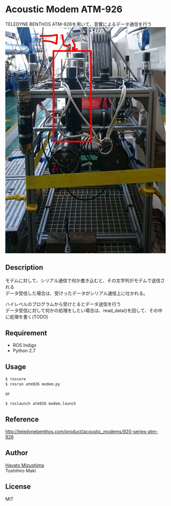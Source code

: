 # Acoustic Modem ATM-926
TELEDYNE BENTHOS ATM-926を用いて、音響によるデータ通信を行う  
![Benthos modem](./img/modem.jpg "Benthos modem")

## Description

モデムに対して、シリアル通信で何か書き込むと、その文字列がモデムで送信される  
データ受信した場合は、受けったデータがシリアル通信上に吐かれる。  

ハイレベルのプログラムから受けとるとデータ送信を行う  
データ受信に対して何かの処理をしたい場合は、read_data()を回して、その中に処理を書く(TODO)  

## Requirement

- ROS Indigo
- Python 2.7

## Usage

    $ roscore
    $ rosrun atm926 modem.py
or

    $ roslaunch atm926 modem.launch

## Reference

http://teledynebenthos.com/product/acoustic_modems/920-series-atm-926

## Author

[Hayato Mizushima](https://twitter.com/hayato_m126)  
Toshihiro Maki  

## License

MIT
